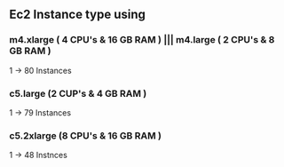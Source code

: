 ## Ec2 Instance type using

### m4.xlarge ( 4 CPU's & 16 GB RAM ) ||| m4.large ( 2 CPU's & 8 GB RAM )

  1 -> 80 Instances 
  
### c5.large (2 CUP's & 4 GB RAM )

  1 -> 79 Instances
  
### c5.2xlarge (8 CPU's & 16 GB RAM )
  1 -> 48 Instnces

### 
